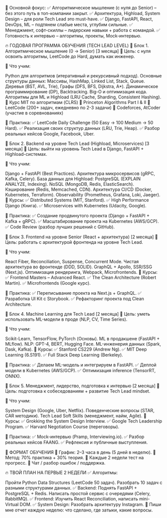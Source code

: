 🔹 Основной фокус:
✅ Алгоритмическое мышление (с нуля до Senior) – без этого путь в топ-компании закрыт.
✅ Архитектура, Highload, System Design – для роли Tech Lead это must-have.
✅ Django, FastAPI, React, DevOps, ML – подтянем слабые места, углубим сильные.
✅ Менеджмент, софт-скиллы – лидерские навыки + работа с командой.
✅ Готовность к интервью – алгоритмы, проекты, Mock-интервью.

🔥 ГОДОВАЯ ПРОГРАММА ОБУЧЕНИЯ (TECH LEAD LEVEL)
📌 Блок 1. Алгоритмическое мышление (0 → Senior) [3 месяца]
🔹 Цель: с нуля освоить алгоритмы, LeetCode до Hard, думать как инженер.

📌 Что учим:

Python для алгоритмов (итеративный и рекурсивный подход).
Основные структуры данных:
Массивы, HashMap, Linked List, Stack, Queue.
Деревья (BST, AVL, Trie), Графы (DFS, BFS, Dijkstra, A\*).
Динамическое программирование (DP), Backtracking.
Big-O и оптимизация кода.
Алгоритмы для ML и Highload (LRU Cache, Sharding, Consistent Hashing).
📌 Курс MIT по алгоритмам (CLRS)
📌 Princeton Algorithms Part I & II
📌 LeetCode (200+ задач, ежедневно по 2-3 задачи)
📌 Codeforces, AtCoder (участие в соревнованиях)

📌 Практика:
✅ LeetCode Daily Challenge (50 Easy → 100 Medium → 50 Hard).
✅ Реализация своих структур данных (LRU, Trie, Heap).
✅ Разбор реальных кейсов Google, Facebook, Uber.

📌 Блок 2. Backend на уровне Tech Lead (Highload, Microservices) [3 месяца]
🔹 Цель: выйти на уровень Tech Lead в Django, FastAPI + Highload-системах.

📌 Что учим:

Django + FastAPI (Best Practices).
Архитектура микросервисов (gRPC, Kafka, Celery).
База данных для Highload:
PostgreSQL (EXPLAIN ANALYZE, Indexing).
NoSQL (MongoDB, Redis, ElasticSearch).
Кэширование (Redis, Memcached, CDN).
Архитектура CI/CD (Docker, Kubernetes, Terraform).
Observability (Prometheus, Grafana, Loki, Jaeger).
📌 Курсы:
✅ Distributed Systems (MIT, Stanford).
✅ High Performance Django (Книга).
✅ Microservices with Kubernetes (Udacity, Google).

📌 Практика:
✅ Создание продвинутого проекта (Django + FastAPI + Kafka + gRPC).
✅ Масштабирование проекта на Kubernetes (AWS/GCP).
✅ Code Review (разбор лучших решений с GitHub).

📌 Блок 3. Frontend на уровне Senior (React + архитектура) [2 месяца]
🔹 Цель: работать с архитектурой фронтенда на уровне Tech Lead.

📌 Что учим:

React Fiber, Reconciliation, Suspense, Concurrent Mode.
Чистая архитектура во фронтенде (DDD, SOLID).
GraphQL + Apollo, SSR/SSG (Next.js).
Оптимизация рендеринга, Webpack, Microfrontends.
📌 Курсы:
✅ Frontend Masters – Advanced React.
✅ The Clean Architecture (Robert Martin).
✅ Microfrontends (Google курс).

📌 Практика:
✅ Переписывание проекта на Next.js + GraphQL.
✅ Разработка UI Kit с Storybook.
✅ Рефакторинг проекта под Clean Architecture.

📌 Блок 4. Machine Learning для Tech Lead [2 месяца]
🔹 Цель: уметь использовать ML-модели в проде (NLP, CV, Time Series).

📌 Что учим:

Scikit-Learn, TensorFlow, PyTorch (Основы).
ML в продакшене (FastAPI + MLflow).
NLP: GPT-4, BERT, Hugging Face.
ML-инженерия данных (Spark, Dask, Kafka).
📌 Курсы:
✅ Stanford CS229 (Andrew Ng).
✅ MIT Deep Learning (6.S191).
✅ Full Stack Deep Learning (Berkeley).

📌 Практика:
✅ Делаем ML-модель и интегрируем в FastAPI.
✅ Деплой модели в Kubernetes (AWS/GCP).
✅ Оптимизация inference (TensorRT, ONNX).

📌 Блок 5. Менеджмент, лидерство, подготовка к интервью [2 месяца]
🔹 Цель: подготовка к собеседованиям + развитие Tech Lead mindset.

📌 Что учим:

System Design (Google, Uber, Netflix).
Поведенческие вопросы (STAR, CAR методики).
Tech Lead Soft Skills (менеджмент, найм, Agile).
📌 Курсы:
✅ Grokking the System Design Interview.
✅ Google Tech Leadership Program.
✅ Harvard Negotiation Course (переговоры).

📌 Практика:
✅ Mock-интервью (Pramp, Interviewing.io).
✅ Разбор реальных кейсов FAANG.
✅ Рефлексия и публичные выступления.

🚀 ФОРМАТ ОБУЧЕНИЯ
📅 График: 2–3 часа в день (5 дней в неделю).
📝 Метод: 70% практика + 30% теория.
🎯 Каждые 2 недели тест на прогресс.
💬 Чат / разбор ошибок / поддержка.

🔥 ТВОЙ ПЛАН НА ПЕРВЫЕ 2 НЕДЕЛИ
✅ Алгоритмы:

Пройти Python Data Structures (LeetCode 50 задач).
Разобрать 10 задач с разными структурами данных.
✅ Backend:
Поднять FastAPI + PostgreSQL + Redis.
Написать простой сервис с очередями (Celery, RabbitMQ).
✅ Frontend:
Изучить React Reconciliation, написать mini-Virtual DOM.
✅ System Design:
Разобрать архитектуру Instagram.
📌 Пиши мне отчет каждую неделю: что сделано, где затыки, какие вопросы.
